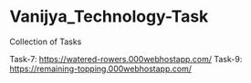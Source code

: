 # Vanijya_Technology-Task
Collection of Tasks

Task-7: https://watered-rowers.000webhostapp.com/
Task-9: https://remaining-topping.000webhostapp.com/

